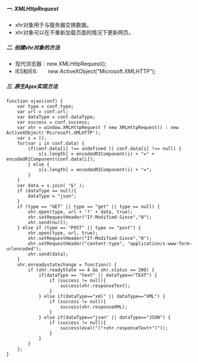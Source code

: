 ##### 一. XMLHttpRequest
* xhr对象用于与服务器交换数据。
* xhr对象可以在不重新加载页面的情况下更新网页。

##### 二. 创建xhr对象的方法
* 现代浏览器：new XMLHttpRequest();
* IE5和IE6:&nbsp;&nbsp;&nbsp;&nbsp;&nbsp;&nbsp;&nbsp;new ActiveXObject("Microsoft.XMLHTTP");

##### 三. 原生Ajax实现方法
    function ajax(conf) {
        var type = conf.type;
        var url = conf.url;
        var dataType = conf.dataType;
        var success = conf.success;
        var xhr = window.XMLHttpRequest ? new XMLHttpRequest() : new ActiveXObject('Microsoft.XMLHTTP');
        var s = [];
        for(var i in conf.data) {
            if(conf.data[i] !== undefined || conf.data[i] !== null) {
                s[s.length] = encodeURIComponent(i) + "=" + encodeURIComponent(conf.data[i]);
            } else {
                s[s.length] = encodeURIComponent(i) + "=";
            }
        }
        var data = s.join( "&" );
        if (dataType == null){
            dataType = "json";
        }
        if (type == "GET" || type == "get" || type == null) {
            xhr.open(type, url + '?' + data, true);
            xhr.setRequestHeader("If-Modified-Since","0");
            xhr.send(null);
        } else if (type == "POST" || type == "post") {
            xhr.open(type, url, true);
            xhr.setRequestHeader("If-Modified-Since","0");
            xhr.setRequestHeader("content-type", "application/x-www-form-urlencoded");
            xhr.send(data);
        }
        xhr.onreadystatechange = function() {
            if (xhr.readyState == 4 && xhr.status == 200) {
                if(dataType == "text" || dataType=="TEXT") {
                    if (success != null){
                        success(xhr.responseText);
                    }
                } else if(dataType=="xml" || dataType=="XML") {
                    if (success != null){
                        success(xhr.responseXML);
                    }
                } else if(dataType=="json" || dataType=="JSON") {
                    if (success != null){
                        success(eval("("+xhr.responseText+")"));
                    }
                }
            }
        };
    }